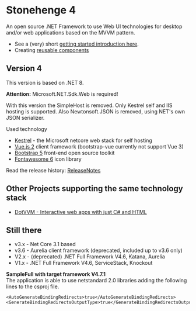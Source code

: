 # Stonehenge 4
An open source .NET Framework to use Web UI technologies for desktop and/or web applications based on the MVVM pattern.

* See a (very) short [getting started introduction here](docs/GettingStarted.md).
* Creating [reusable components](docs/ReusableComponents.md)


## Version 4
This version is based on .NET 8. 

**Attention:** Microsoft.NET.Sdk.Web is required!

With this version the SimpleHost is removed. Only Kestrel self and IIS hosting is supported.
Also Newtonsoft.JSON is removed, using NET's own JSON serializer.


Used technology

* [Kestrel](https://docs.microsoft.com/de-de/aspnet/core/fundamentals/servers/kestrel) - the Microsoft netcore web stack for self hosting
* [Vue.js 2](https://vuejs.org/) client framework (bootstrap-vue currently not support Vue 3)
* [Bootstrap 5](https://getbootstrap.com/) front-end open source toolkit
* [Fontawesome 6](https://fontawesome.com/) icon library

Read the release history: [ReleaseNotes](ReleaseNotes3.md)

## Other Projects supporting the same technology stack

* [DotVVM - Interactive web apps with just C# and HTML](https://www.dotvvm.com/) 

## Still there
* v3.x - Net Core 3.1 based
* v3.6 - Aurelia client framework (deprecated, included up to v3.6 only)
* V2.x - (deprecated) .NET Full Framework V4.6, Katana, Aurelia
* V1.x - .NET Full Framework V4.6, ServiceStack, Knockout


**SampleFull with target framework V4.7.1**    
The application is able to use netstandard 2.0 libraries adding the following lines to the csproj file.

	<AutoGenerateBindingRedirects>true</AutoGenerateBindingRedirects>
  	<GenerateBindingRedirectsOutputType>true</GenerateBindingRedirectsOutputType>

